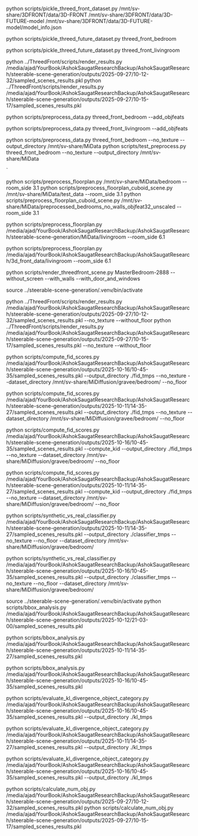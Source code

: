 
<!-- Pickling Data -->
python scripts/pickle_threed_front_dataset.py /mnt/sv-share/3DFRONT/data/3D-FRONT /mnt/sv-share/3DFRONT/data/3D-FUTURE-model /mnt/sv-share/3DFRONT/data/3D-FUTURE-model/model_info.json

python scripts/pickle_threed_future_dataset.py threed_front_bedroom

python scripts/pickle_threed_future_dataset.py threed_front_livingroom


python ../ThreedFront/scripts/render_results.py /media/ajad/YourBook/AshokSaugatResearchBackup/AshokSaugatResearch/steerable-scene-generation/outputs/2025-09-27/10-12-32/sampled_scenes_results.pkl
python ../ThreedFront/scripts/render_results.py /media/ajad/YourBook/AshokSaugatResearchBackup/AshokSaugatResearch/steerable-scene-generation/outputs/2025-09-27/10-15-17/sampled_scenes_results.pkl
<!-- Preprocessing -->

python scripts/preprocess_data.py threed_front_bedroom --add_objfeats

python scripts/preprocess_data.py threed_front_livingroom --add_objfeats

<!-- For no texture and no floor (Select 1 if need to replace) --> 
python scripts/preprocess_data.py threed_front_bedroom --no_texture --output_directory /mnt/sv-share/MiData
python scripts/test_preprocess.py threed_front_bedroom --no_texture --output_directory /mnt/sv-share/MiData

`
<!-- For Floorplan Data -->
python scripts/preprocess_floorplan.py /mnt/sv-share/MiData/bedroom --room_side 3.1
python scripts/preprocess_floorplan_cuboid_scene.py /mnt/sv-share/MiData/test_data --room_side 3.1
python scripts/preprocess_floorplan_cuboid_scene.py /mnt/sv-share/MiData/preprocessed_bedrooms_no_walls_objfeat32_unscaled --room_side 3.1

python scripts/preprocess_floorplan.py /media/ajad/YourBook/AshokSaugatResearchBackup/AshokSaugatResearch/steerable-scene-generation/MiData/livingroom --room_side 6.1

python scripts/preprocess_floorplan.py /media/ajad/YourBook/AshokSaugatResearchBackup/AshokSaugatResearch/3d_front_data/livingroom --room_side 6.1


<!-- Test rendering -->
python scripts/render_threedfront_scene.py MasterBedroom-2888 --without_screen --with_walls --with_door_and_windows

<!-- Metrics -->
source ../steerable-scene-generation/.venv/bin/activate

python ../ThreedFront/scripts/render_results.py /media/ajad/YourBook/AshokSaugatResearchBackup/AshokSaugatResearch/steerable-scene-generation/outputs/2025-09-27/10-12-32/sampled_scenes_results.pkl --no_texture --without_floor
python ../ThreedFront/scripts/render_results.py /media/ajad/YourBook/AshokSaugatResearchBackup/AshokSaugatResearch/steerable-scene-generation/outputs/2025-09-27/10-15-17/sampled_scenes_results.pkl --no_texture --without_floor
<!-- FID -->
python scripts/compute_fid_scores.py /media/ajad/YourBook/AshokSaugatResearchBackup/AshokSaugatResearch/steerable-scene-generation/outputs/2025-10-16/10-45-35/sampled_scenes_results.pkl --output_directory ./fid_tmps --no_texture --dataset_directory /mnt/sv-share/MiDiffusion/gravee/bedroom/ --no_floor

python scripts/compute_fid_scores.py /media/ajad/YourBook/AshokSaugatResearchBackup/AshokSaugatResearch/steerable-scene-generation/outputs/2025-10-11/14-35-27/sampled_scenes_results.pkl --output_directory ./fid_tmps --no_texture --dataset_directory /mnt/sv-share/MiDiffusion/gravee/bedroom/ --no_floor
<!-- KID -->
python scripts/compute_fid_scores.py /media/ajad/YourBook/AshokSaugatResearchBackup/AshokSaugatResearch/steerable-scene-generation/outputs/2025-10-16/10-45-35/sampled_scenes_results.pkl --compute_kid --output_directory ./fid_tmps --no_texture  --dataset_directory /mnt/sv-share/MiDiffusion/gravee/bedroom/ --no_floor

python scripts/compute_fid_scores.py /media/ajad/YourBook/AshokSaugatResearchBackup/AshokSaugatResearch/steerable-scene-generation/outputs/2025-10-11/14-35-27/sampled_scenes_results.pkl --compute_kid --output_directory ./fid_tmps --no_texture  --dataset_directory /mnt/sv-share/MiDiffusion/gravee/bedroom/ --no_floor
<!-- Classifier -->
python scripts/synthetic_vs_real_classifier.py /media/ajad/YourBook/AshokSaugatResearchBackup/AshokSaugatResearch/steerable-scene-generation/outputs/2025-10-11/14-35-27/sampled_scenes_results.pkl --output_directory ./classifier_tmps --no_texture --no_floor  --dataset_directory /mnt/sv-share/MiDiffusion/gravee/bedroom/

python scripts/synthetic_vs_real_classifier.py /media/ajad/YourBook/AshokSaugatResearchBackup/AshokSaugatResearch/steerable-scene-generation/outputs/2025-10-16/10-45-35/sampled_scenes_results.pkl --output_directory ./classifier_tmps --no_texture --no_floor  --dataset_directory /mnt/sv-share/MiDiffusion/gravee/bedroom/
<!-- OOB and MBL -->
source ../steerable-scene-generation/.venv/bin/activate
python scripts/bbox_analysis.py /media/ajad/YourBook/AshokSaugatResearchBackup/AshokSaugatResearch/steerable-scene-generation/outputs/2025-10-12/21-03-00/sampled_scenes_results.pkl


python scripts/bbox_analysis.py /media/ajad/YourBook/AshokSaugatResearchBackup/AshokSaugatResearch/steerable-scene-generation/outputs/2025-10-11/14-35-27/sampled_scenes_results.pkl

python scripts/bbox_analysis.py /media/ajad/YourBook/AshokSaugatResearchBackup/AshokSaugatResearch/steerable-scene-generation/outputs/2025-10-16/10-45-35/sampled_scenes_results.pkl

<!-- KL-Divergence -->
python scripts/evaluate_kl_divergence_object_category.py /media/ajad/YourBook/AshokSaugatResearchBackup/AshokSaugatResearch/steerable-scene-generation/outputs/2025-10-16/10-45-35/sampled_scenes_results.pkl --output_directory ./kl_tmps

python scripts/evaluate_kl_divergence_object_category.py /media/ajad/YourBook/AshokSaugatResearchBackup/AshokSaugatResearch/steerable-scene-generation/outputs/2025-10-11/14-35-27/sampled_scenes_results.pkl --output_directory ./kl_tmps

python scripts/evaluate_kl_divergence_object_category.py /media/ajad/YourBook/AshokSaugatResearchBackup/AshokSaugatResearch/steerable-scene-generation/outputs/2025-10-16/10-45-35/sampled_scenes_results.pkl --output_directory ./kl_tmps
<!-- Obj Metric -->
python scripts/calculate_num_obj.py /media/ajad/YourBook/AshokSaugatResearchBackup/AshokSaugatResearch/steerable-scene-generation/outputs/2025-09-27/10-12-32/sampled_scenes_results.pkl
python scripts/calculate_num_obj.py /media/ajad/YourBook/AshokSaugatResearchBackup/AshokSaugatResearch/steerable-scene-generation/outputs/2025-09-27/10-15-17/sampled_scenes_results.pkl

